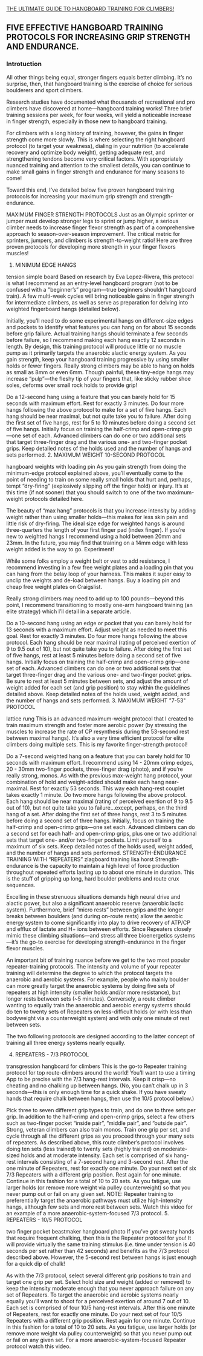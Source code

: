 
[THE ULTIMATE GUIDE TO HANGBOARD TRAINING FOR CLIMBERS!](https://physivantage.com/pages/the-ultimate-guide-to-hangboard-training-for-climbers)

## FIVE EFFECTIVE HANGBOARD TRAINING PROTOCOLS FOR INCREASING GRIP STRENGTH AND ENDURANCE.
### Introtuction
 
All other things being equal, stronger fingers equals better climbing. It’s no surprise, then, that hangboard training is the exercise of choice for serious boulderers and sport climbers.

Research studies have documented what thousands of recreational and pro climbers have discovered at home—hangboard training works! Three brief training sessions per week, for four weeks, will yield a noticeable increase in finger strength, especially in those new to hangboard training.

For climbers with a long history of training, however, the gains in finger strength come more slowly. This is where selecting the right hangboard protocol (to target your weakness), dialing in your nutrition (to accelerate recovery and optimize body weight), getting adequate rest, and strengthening tendons become very critical factors. With appropriately nuanced training and attention to the smallest details, you can continue to make small gains in finger strength and endurance for many seasons to come!

Toward this end, I’ve detailed below five proven hangboard training protocols for increasing your maximum grip strength and strength-endurance.

MAXIMUM FINGER STRENGTH PROTOCOLS
Just as an Olympic sprinter or jumper must develop stronger legs to sprint or jump higher, a serious climber needs to increase finger flexor strength as part of a comprehensive approach to season-over-season improvement. The critical metric for sprinters, jumpers, and climbers is strength-to-weight ratio! Here are three proven protocols for developing more strength in your finger flexors muscles!

1. MINIMUM EDGE HANGS

tension simple board
Based on research by Eva Lopez-Rivera, this protocol is what I recommend as an entry-level hangboard program (not to be confused with a "beginner’s” program—true beginners shouldn't hangboard train). A few multi-week cycles will bring noticeable gains in finger strength for intermediate climbers, as well as serve as preparation for delving into weighted fingerboard hangs (detailed below).

Initially, you’ll need to do some experimental hangs on different-size edges and pockets to identify what features you can hang on for about 15 seconds before grip failure. Actual training hangs should terminate a few seconds before failure, so I recommend making each hang exactly 12 seconds in length. By design, this training protocol will produce little or no muscle pump as it primarily targets the anaerobic alactic energy system. As you gain strength, keep your hangboard training progressive by using smaller holds or fewer fingers. Really strong climbers may be able to hang on holds as small as 8mm or even 6mm. Though painful, these tiny-edge hangs may increase “pulp”—the fleshy tip of your fingers that, like sticky rubber shoe soles, deforms over small rock holds to provide grip!

Do a 12-second hang using a feature that you can barely hold for 15 seconds with maximum effort.
Rest for exactly 3 minutes.
Do four more hangs following the above protocol to make for a set of five hangs. Each hang should be near maximal, but not quite take you to failure.
After doing the first set of five hangs, rest for 5 to 10 minutes before doing a second set of five hangs. Initially focus on training the half-crimp and open-crimp grip—one set of each. Advanced climbers can do one or two additional sets that target three-finger drag and the various one- and two-finger pocket grips.
Keep detailed notes of the holds used and the number of hangs and sets performed.
2. MAXIMUM WEIGHT 10-SECOND PROTOCOL

hangboard weights with loading pin
As you gain strength from doing the minimum-edge protocol explained above, you’ll eventually come to the point of needing to train on some really small holds that hurt and, perhaps, tempt “dry-firing” (explosively slipping off the finger hold) or injury. It’s at this time (if not sooner) that you should switch to one of the two maximum-weight protocols detailed here.

The beauty of “max hang” protocols is that you increase intensity by adding weight rather than using smaller holds—this makes for less skin pain and little risk of dry-firing. The ideal size edge for weighted hangs is around three-quarters the length of your first finger pad (index finger). If you’re new to weighted hangs I recommend using a hold between 20mm and 23mm. In the future, you may find that training on a 14mm edge with less weight added is the way to go. Experiment!

While some folks employ a weight belt or vest to add resistance, I recommend investing in a few free weight plates and a loading pin that you can hang from the belay loop of your harness. This makes it super easy to unclip the weights and de-load between hangs. Buy a loading pin and cheap free weight plates on Craigslist.

Really strong climbers may need to add up to 100 pounds—beyond this point, I recommend transitioning to mostly one-arm hangboard training (an elite strategy) which I’ll detail in a separate article. 

Do a 10-second hang using an edge or pocket that you can barely hold for 13 seconds with a maximum effort. Adjust weight as needed to meet this goal.
Rest for exactly 3 minutes.
Do four more hangs following the above protocol. Each hang should be near maximal (rating of perceived exertion of 9 to 9.5 out of 10), but not quite take you to failure.
After doing the first set of five hangs, rest at least 5 minutes before doing a second set of five hangs. Initially focus on training the half-crimp and open-crimp grip—one set of each. Advanced climbers can do one or two additional sets that target three-finger drag and the various one- and two-finger pocket grips. Be sure to rest at least 5 minutes between sets, and adjust the amount of weight added for each set (and grip position) to stay within the guidelines detailed above.
Keep detailed notes of the holds used, weight added, and the number of hangs and sets performed.
3. MAXIMUM WEIGHT "7-53" PROTOCOL

lattice rung
This is an advanced maximum-weight protocol that I created to train maximum strength and foster more aerobic power (by stressing the muscles to increase the rate of CP resynthesis during the 53-second rest between maximal hangs). It’s also a very time efficient protocol for elite climbers doing multiple sets. This is my favorite finger-strength protocol!

Do a 7-second weighted hang on a feature that you can barely hold for 10 seconds with maximum effort. I recommend using 14 - 20mm crimp edges, 20 - 30mm two-finger pockets, three-finger drag (photo), and if you’re really strong, monos. As with the previous max-weight hang protocol, your combination of hold and weight-added should make each hang near-maximal.
Rest for exactly 53 seconds. This way each hang-rest couplet takes exactly 1 minute.
Do two more hangs following the above protocol. Each hang should be near maximal (rating of perceived exertion of 9 to 9.5 out of 10), but not quite take you to failure…except, perhaps, on the third hang of a set.
After doing the first set of three hangs, rest 3 to 5 minutes before doing a second set of three hangs. Initially, focus on training the half-crimp and open-crimp grips—one set each. Advanced climbers can do a second set for each half- and open-crimp grips, plus one or two additional sets that target one- and/or two-finger pockets. Limit yourself to a maximum of six sets.
Keep detailed notes of the holds used, weight added, and the number of hangs and sets performed.
STRENGTH-ENDURANCE TRAINING WITH “REPEATERS”
zlagboard training lisa horst
Strength-endurance is the capacity to maintain a high level of force production throughout repeated efforts lasting up to about one minute in duration. This is the stuff of gripping up long, hard boulder problems and route crux sequences.

Excelling in these strenuous situations demands high neural drive and alactic power, but also a significant anaerobic reserve (anaerobic lactic system). Furthermore, brief “micro rests” between grips and the longer breaks between boulders (and during on-route rests) allow the aerobic energy system to come significantly into play to drive recovery of ATP/CP and efflux of lactate and H+ ions between efforts. Since Repeaters closely mimic these climbing situations—and stress all three bioenergetics systems—it’s the go-to exercise for developing strength-endurance in the finger flexor muscles.

An important bit of training nuance before we get to the two most popular repeater-training protocols. The intensity and volume of your repeater training will determine the degree to which the protocol targets the anaerobic and aerobic systems. For example, people who mainly boulder can more greatly target the anaerobic systems by doing five sets of repeaters at high intensity (smaller holds and/or more resistance), but longer rests between sets (~5 minutes). Conversely, a route climber wanting to equally train the anaerobic and aerobic energy systems should do ten to twenty sets of Repeaters on less-difficult holds (or with less than bodyweight via a counterweight system) and with only one minute of rest between sets.

The two following protocols are designed according to the latter concept of training all three energy systems nearly equally.

4. REPEATERS - 7/3 PROTOCOL

transgression hangboard for climbers
This is the go-to Repeater training protocol for top route-climbers around the world! You’ll want to use a timing App to be precise with the 7/3 hang-rest intervals. Keep it crisp—no cheating and no chalking up between hangs. (No, you can’t chalk up in 3 seconds—this is only enough time for a quick shake. If you have sweaty hands that require chalk between hangs, then use the 10/5 protocol below.)

Pick three to seven different grip types to train, and do one to three sets per grip. In addition to the half-crimp and open-crimp grips, select a few others such as two-finger pocket “inside pair”, “middle pair”, and “outside pair”. Strong, veteran climbers can also train monos. Train one grip per set, and cycle through all the different grips as you proceed through your many sets of repeaters. As described above, this route climber’s protocol involves doing ten sets (less trained) to twenty sets (highly trained) on moderate-sized holds and at moderate intensity.
Each set is comprised of six hang-rest intervals consisting of a 7-second hang and 3-second rest.
After the one minute of Repeaters, rest for exactly one minute.
Do your next set of six 7/3 Repeaters with a different grip position.
Rest again for one minute.
Continue in this fashion for a total of 10 to 20 sets. As you fatigue, use larger holds (or remove more weight via pulley counterweight) so that you never pump out or fail on any given set.
NOTE: Repeater training to preferentially target the anaerobic pathways must utilize high-intensity hangs, although few sets and more rest between sets. Watch this video for an example of a more anaerobic-system-focused 7/3 protocol.
5. REPEATERS - 10/5 PROTOCOL

two finger pocket beastmaker hangboard photo
If you’ve got sweaty hands that require frequent chalking, then this is the Repeater protocol for you! It will provide virtually the same training stimulus (i.e. time under tension is 40 seconds per set rather than 42 seconds) and benefits as the 7/3 protocol described above. However, the 5-second rest between hangs is just enough for a quick dip of chalk!

As with the 7/3 protocol, select several different grip positions to train and target one grip per set. Select hold size and weight (added or removed) to keep the intensity moderate enough that you never approach failure on any set of Repeaters. To target the anaerobic and aerobic systems nearly equally you’ll want to shoot for a perceived exertion of around 7 out of 10.
Each set is comprised of four 10/5 hang-rest intervals.
After this one minute of Repeaters, rest for exactly one minute.
Do your next set of four 10/5 Repeaters with a different grip position.
Rest again for one minute.
Continue in this fashion for a total of 10 to 20 sets. As you fatigue, use larger holds (or remove more weight via pulley counterweight) so that you never pump out or fail on any given set.
For a more anaerobic-system-focused Repeater protocol watch this video.
